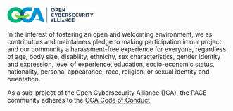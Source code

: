 <img src="/OCA-1.png" width="200">

In the interest of fostering an open and welcoming environment,
we as contributors and maintainers pledge to making participation
in our project and our community a harassment-free experience
for everyone,
regardless of age, body size, disability, ethnicity, sex characteristics,
gender identity and expression, level of experience, education,
socio-economic status, nationality, personal appearance, race,
religion, or sexual identity and orientation.

As a sub-project of the Open Cybersecurity Alliance ()CA),
the PACE community adheres to the
[OCA Code of Conduct](https://github.com/sparrell/oasis-open-project/blob/coc/CODE_OF_CONDUCT.md)
